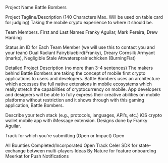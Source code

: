 Project Name
Battle Bombers

Project Tagline/Description (140 Characters Max. Will be used on table card for judging)
Taking the mobile crypto experience to where it should be.

Team Members. First and Last Names
Franky Aguilar, Mark Pereira, Drew Harding

Status.im ID for Each Team Member (we will use this to contact you and your team)
Dual Radiant Fairybluebird(Franky), Dreary Cornsilk Armyant (markp), Negligible Stale Attwatersprairiechicken (BurningFiat)

Detailed Project Description (no more than 3-4 sentences)
The makers behind Battle Bombers are taking the concept of mobile first crypto applications to users and developers. Battle Bombers uses an architecture which accesses the full native extensions in mobile ecosystems which really stretch the capabilities of cryptocurrency on mobile. App developers and designers will be able to fully express their creative abilities on mobile platforms without restriction and it shows through with this gaming application, Battle Bombers.

Describe your tech stack (e.g., protocols, languages, API’s, etc.)
iOS crypto wallet mobile app with iMessage extension. Designs done by Franky Aguilar.

Track for which you’re submitting (Open or Impact)
Open

All Bounties Completed/Incorporated
Open Track Celer SDK for state-exchange between multi-players Ideas By Nature for feature onboarding Meerkat for Push Notifications
